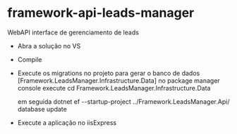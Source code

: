 # framework-api-leads-manager

WebAPI interface de gerenciamento de leads

* Abra a solução no VS
* Compile
* Execute os migrations no projeto para gerar o banco de dados [Framework.LeadsManager.Infrastructure.Data]
  no package manager console execute
  cd Framework.LeadsManager.Infrastructure.Data
  
  em seguida
  dotnet ef --startup-project ../Framework.LeadsManager.Api/ database update
  
* Execute a aplicação no iisExpress
  